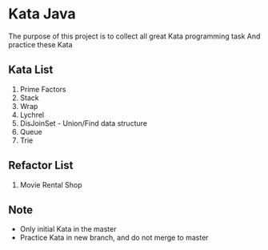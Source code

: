 # Kata Java

The purpose of this project is to collect all great Kata programming task
And practice these Kata

## Kata List

1. Prime Factors
2. Stack
3. Wrap
4. Lychrel
5. DisJoinSet - Union/Find data structure
6. Queue
7. Trie

## Refactor List

1. Movie Rental Shop

## Note

* Only initial Kata in the master
* Practice Kata in new branch, and do not merge to master
